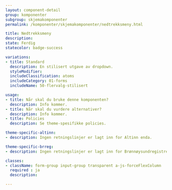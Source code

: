 ```yaml
---
layout: component-detail
group: komponenter
subgroup: skjemakomponenter
permalink: /komponenter/skjemakomponenter/nedtrekksmeny.html

title: Nedtrekksmeny
description:
state: Ferdig
statecolor: badge-success

variations:
- title: Standard
  description: En stilisert utgave av dropdown.
  styleModifier:
  includeClassification: atoms
  includeCategory: 01-forms
  includeName: 50-flervalg-stilisert

usage:
- title: Når skal du bruke denne komponenten?
  description: Info kommer.
- title: Når skal du vurdere alternativer?
  description: Info kommer.
- title: Policies
  description: Se theme-spesifikke policies.

theme-specific-altinn:
- description: Ingen retningslinjer er lagt inn for Altinn enda.

theme-specific-brreg:
- description: Ingen retningslinjer er lagt inn for Brønnøysundregistrene enda.

classes:
- className: form-group input-group transparent a-js-forceFlexColumn
  required : ja
  description:

---
```

